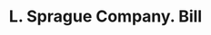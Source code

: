 ---
doi: 10.7916/D8VX1TMG
date_other: '1900'
date_other_textual: '1900'
form: printed ephemera
genre:
- Invoices
name:
- L. Sprague Company
object_in_context_url: https://biggert.cul.columbia.edu/items/view/ave_biggert_00487
subject_hierarchical_geographic:
- Lawrence, Massachusetts, United States
subject_name:
- L. Sprague Company
title: L. Sprague Company. Bill
sort_title: L. Sprague Company. Bill
call_number: ave_biggert_00487
coordinates:
- 42.706944444444446,-71.16361111111112
pid: ave_biggert_00487
identifiers: ave_biggert_00487
thumbnail: https://derivativo-3.library.columbia.edu/iiif/2/ldpd:343512/full/!256,256/0/native.jpg
permalink: "/biggert/ave_biggert_00487/"
layout: iiif-image-page
---